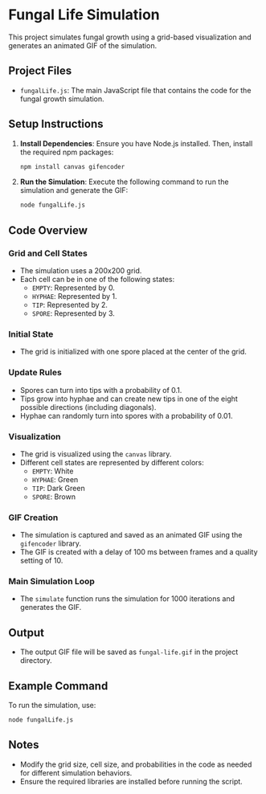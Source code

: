 # Fungal Life Simulation

This project simulates fungal growth using a grid-based visualization and generates an animated GIF of the simulation.

## Project Files

- `fungalLife.js`: The main JavaScript file that contains the code for the fungal growth simulation.

## Setup Instructions

1. **Install Dependencies**: Ensure you have Node.js installed. Then, install the required npm packages:
    ```sh
    npm install canvas gifencoder
    ```

2. **Run the Simulation**: Execute the following command to run the simulation and generate the GIF:
    ```sh
    node fungalLife.js
    ```

## Code Overview

### Grid and Cell States

- The simulation uses a 200x200 grid.
- Each cell can be in one of the following states:
  - `EMPTY`: Represented by 0.
  - `HYPHAE`: Represented by 1.
  - `TIP`: Represented by 2.
  - `SPORE`: Represented by 3.

### Initial State

- The grid is initialized with one spore placed at the center of the grid.

### Update Rules

- Spores can turn into tips with a probability of 0.1.
- Tips grow into hyphae and can create new tips in one of the eight possible directions (including diagonals).
- Hyphae can randomly turn into spores with a probability of 0.01.

### Visualization

- The grid is visualized using the `canvas` library.
- Different cell states are represented by different colors:
  - `EMPTY`: White
  - `HYPHAE`: Green
  - `TIP`: Dark Green
  - `SPORE`: Brown

### GIF Creation

- The simulation is captured and saved as an animated GIF using the `gifencoder` library.
- The GIF is created with a delay of 100 ms between frames and a quality setting of 10.

### Main Simulation Loop

- The `simulate` function runs the simulation for 1000 iterations and generates the GIF.

## Output

- The output GIF file will be saved as `fungal-life.gif` in the project directory.

## Example Command

To run the simulation, use:
```sh
node fungalLife.js
```

## Notes

- Modify the grid size, cell size, and probabilities in the code as needed for different simulation behaviors.
- Ensure the required libraries are installed before running the script.
